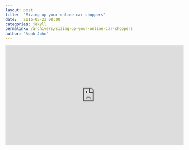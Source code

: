 ```yaml
---
layout: post
title:  "Sizing up your online car shoppers"
date:   2016-05-23 08:00
categories: jekyll
permalink: /archivers/sizing-up-your-online-car-shoppers
author: "Noah John"
---
```


<iframe width="560" height="315" src="https://www.youtube.com/embed/P80nq4Ldtsg" frameborder="0" allowfullscreen></iframe>	